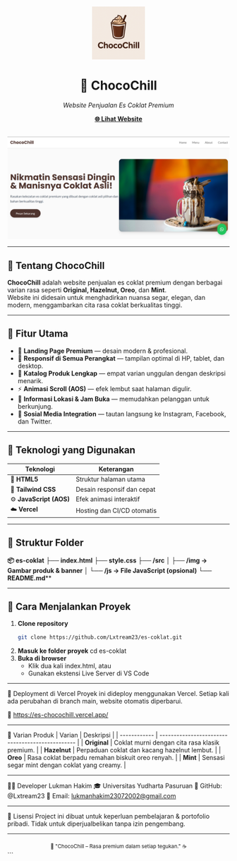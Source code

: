 <div align="center">
  <img src="https://raw.githubusercontent.com/Lxtream23/es-coklat/main/src/img/logo.png" alt="ChocoChill Logo" width="120"/>
  <h1>🍫 ChocoChill</h1>
  <p><em>Website Penjualan Es Coklat Premium</em></p>
  
  <a href="https://es-chocochill.vercel.app/"><b>🌐 Lihat Website</b></a>
  <br/>
  <br/>
  
  <img src="https://raw.githubusercontent.com/Lxtream23/es-coklat/main/src/img/preview.png" alt="ChocoChill Preview" width="800"/>
</div>

---

## 🧊 Tentang ChocoChill
**ChocoChill** adalah website penjualan es coklat premium dengan berbagai varian rasa seperti **Original, Hazelnut, Oreo**, dan **Mint**.  
Website ini didesain untuk menghadirkan nuansa segar, elegan, dan modern, menggambarkan cita rasa coklat berkualitas tinggi.

---

## 🌟 Fitur Utama
- 🎨 **Landing Page Premium** — desain modern & profesional.
- 📱 **Responsif di Semua Perangkat** — tampilan optimal di HP, tablet, dan desktop.
- 🍪 **Katalog Produk Lengkap** — empat varian unggulan dengan deskripsi menarik.
- ⚡ **Animasi Scroll (AOS)** — efek lembut saat halaman digulir.
- 📍 **Informasi Lokasi & Jam Buka** — memudahkan pelanggan untuk berkunjung.
- 🔗 **Sosial Media Integration** — tautan langsung ke Instagram, Facebook, dan Twitter.

---

## 🧠 Teknologi yang Digunakan
| Teknologi | Keterangan |
|------------|-------------|
| 🧩 **HTML5** | Struktur halaman utama |
| 🎨 **Tailwind CSS** | Desain responsif dan cepat |
| ⚙️ **JavaScript (AOS)** | Efek animasi interaktif |
| ☁️ **Vercel** | Hosting dan CI/CD otomatis |

---

## 📁 Struktur Folder
**📦 es-coklat**
**├── index.html**
**├── style.css**
**├── /src**
**│ ├── /img → Gambar produk & banner**
**│ └── /js → File JavaScript (opsional)**
**└── README.md****

---

## 🚀 Cara Menjalankan Proyek
1. **Clone repository**
   ```bash
   git clone https://github.com/Lxtream23/es-coklat.git
2. **Masuk ke folder proyek**
    cd es-coklat
3. **Buka di browser**
    - Klik dua kali index.html, atau
    - Gunakan ekstensi Live Server di VS Code

---

🔄 Deployment di Vercel
Proyek ini dideploy menggunakan Vercel.
Setiap kali ada perubahan di branch main, website otomatis diperbarui.

📍 https://es-chocochill.vercel.app/

---

🧃 Varian Produk
| Varian       | Deskripsi                                        |
| ------------ | ------------------------------------------------ |
| **Original** | Coklat murni dengan cita rasa klasik premium.    |
| **Hazelnut** | Perpaduan coklat dan kacang hazelnut lembut.     |
| **Oreo**     | Rasa coklat berpadu remahan biskuit oreo renyah. |
| **Mint**     | Sensasi segar mint dengan coklat yang creamy.    |

---

👨‍💻 Developer
Lukman Hakim
🎓 Universitas Yudharta Pasuruan
🔗 GitHub: @Lxtream23
📧 Email: lukmanhakim23072002@gmail.com

---

🪪 Lisensi
Project ini dibuat untuk keperluan pembelajaran & portofolio pribadi.
Tidak untuk diperjualbelikan tanpa izin pengembang.

---

<div align="center"> <sub>💬 "ChocoChill – Rasa premium dalam setiap tegukan." ☕</sub> </div> ```
